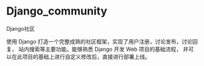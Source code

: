 # Django_community
Django社区


使用 Django 打造一个完整成熟的社区框架，实现了用户注册，讨论发布，讨论回复，
站内搜索等主要功能。能够熟悉 Django 开发 Web 项目的基础流程，
并可以在此项目的基础上进行自定义修改后，直接进行部署上线。
